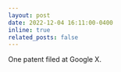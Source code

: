 ```yaml
---
layout: post
date: 2022-12-04 16:11:00-0400
inline: true
related_posts: false
---
```


One patent filed at Google X. 